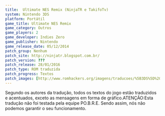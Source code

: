 ```yaml
---
title:  Ultimate NES Remix (NinjaTR e TakifoTv)
system: Nintendo 3DS
platform: Portátil
game_title: Ultimate NES Remix
game_category: Outros
game_players: 2
game_developer: Indies Zero
game_publisher: Nintendo
game_release_date: 05/12/2014
patch_group: Nenhum
patch_site: http://ninjatr.blogspot.com.br/
patch_version: ???
patch_release: 28/01/2016
patch_type: ROM traduzida
patch_progress: Textos
patch_images: [http://www.romhackers.org/imagens/traducoes/%5B3DS%5D%20Ultimate%20NES%20Remix%20-%20NinjaTR%20e%20TakifoTv%20-%201.jpg,http://www.romhackers.org/imagens/traducoes/%5B3DS%5D%20Ultimate%20NES%20Remix%20-%20NinjaTR%20e%20TakifoTv%20-%202.jpg,http://www.romhackers.org/imagens/traducoes/%5B3DS%5D%20Ultimate%20NES%20Remix%20-%20NinjaTR%20e%20TakifoTv%20-%203.jpg]
---
```

Segundo os autores da tradução, todos os textos do jogo estão traduzidos e acentuados, exceto as mensagens em forma de gráfico.ATENÇÃO:Esta tradução não foi testada pela equipe PO.B.R.E. Sendo assim, nós não podemos garantir o seu funcionamento.